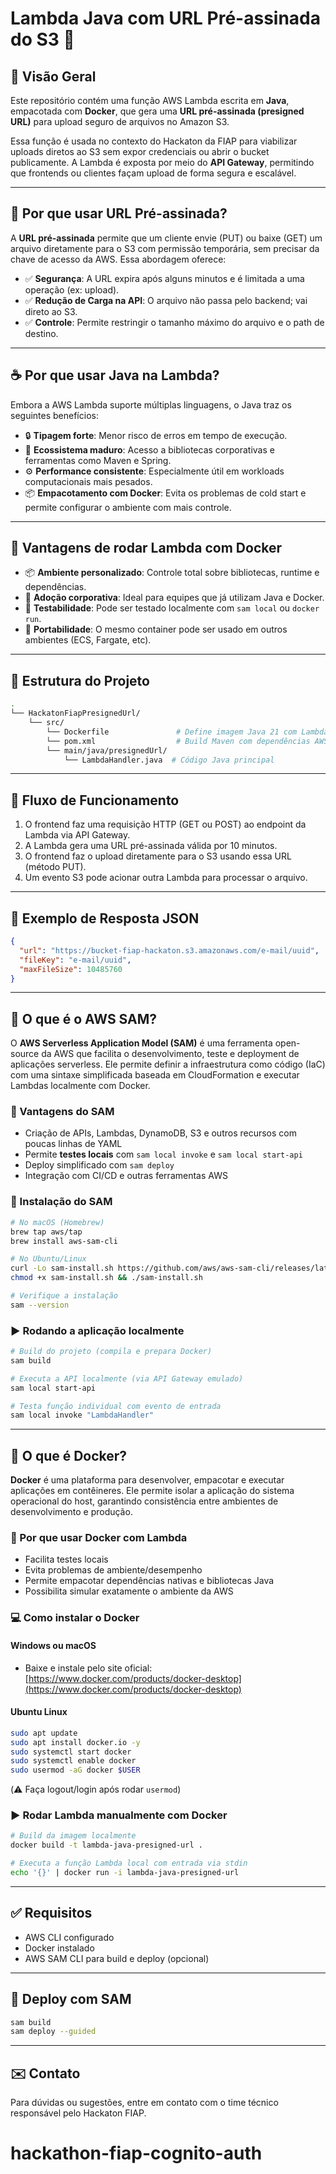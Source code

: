 # Lambda Java com URL Pré-assinada do S3 🚀

## 📘 Visão Geral
Este repositório contém uma função AWS Lambda escrita em **Java**, empacotada com **Docker**, que gera uma **URL pré-assinada (presigned URL)** para upload seguro de arquivos no Amazon S3.

Essa função é usada no contexto do Hackaton da FIAP para viabilizar uploads diretos ao S3 sem expor credenciais ou abrir o bucket publicamente. A Lambda é exposta por meio do **API Gateway**, permitindo que frontends ou clientes façam upload de forma segura e escalável.

---

## 🔐 Por que usar URL Pré-assinada?

A **URL pré-assinada** permite que um cliente envie (PUT) ou baixe (GET) um arquivo diretamente para o S3 com permissão temporária, sem precisar da chave de acesso da AWS. Essa abordagem oferece:

- ✅ **Segurança**: A URL expira após alguns minutos e é limitada a uma operação (ex: upload).
- ✅ **Redução de Carga na API**: O arquivo não passa pelo backend; vai direto ao S3.
- ✅ **Controle**: Permite restringir o tamanho máximo do arquivo e o path de destino.

---

## ☕ Por que usar Java na Lambda?

Embora a AWS Lambda suporte múltiplas linguagens, o Java traz os seguintes benefícios:

- 🔒 **Tipagem forte**: Menor risco de erros em tempo de execução.
- 🧰 **Ecossistema maduro**: Acesso a bibliotecas corporativas e ferramentas como Maven e Spring.
- ⚙️ **Performance consistente**: Especialmente útil em workloads computacionais mais pesados.
- 📦 **Empacotamento com Docker**: Evita os problemas de cold start e permite configurar o ambiente com mais controle.

---

## 🐳 Vantagens de rodar Lambda com Docker

- 📦 **Ambiente personalizado**: Controle total sobre bibliotecas, runtime e dependências.
- 💼 **Adoção corporativa**: Ideal para equipes que já utilizam Java e Docker.
- 🧪 **Testabilidade**: Pode ser testado localmente com `sam local` ou `docker run`.
- 🔁 **Portabilidade**: O mesmo container pode ser usado em outros ambientes (ECS, Fargate, etc).

---

## 🧪 Estrutura do Projeto

```bash
.
└── HackatonFiapPresignedUrl/
    └── src/
        └── Dockerfile               # Define imagem Java 21 com Lambda
        └── pom.xml                  # Build Maven com dependências AWS
        └── main/java/presignedUrl/
            └── LambdaHandler.java  # Código Java principal
```

---

## 🔄 Fluxo de Funcionamento

1. O frontend faz uma requisição HTTP (GET ou POST) ao endpoint da Lambda via API Gateway.
2. A Lambda gera uma URL pré-assinada válida por 10 minutos.
3. O frontend faz o upload diretamente para o S3 usando essa URL (método PUT).
4. Um evento S3 pode acionar outra Lambda para processar o arquivo.

---

## 📎 Exemplo de Resposta JSON
```json
{
  "url": "https://bucket-fiap-hackaton.s3.amazonaws.com/e-mail/uuid",
  "fileKey": "e-mail/uuid",
  "maxFileSize": 10485760
}
```

---

## 🧰 O que é o AWS SAM?

O **AWS Serverless Application Model (SAM)** é uma ferramenta open-source da AWS que facilita o desenvolvimento, teste e deployment de aplicações serverless. Ele permite definir a infraestrutura como código (IaC) com uma sintaxe simplificada baseada em CloudFormation e executar Lambdas localmente com Docker.

### 📌 Vantagens do SAM
- Criação de APIs, Lambdas, DynamoDB, S3 e outros recursos com poucas linhas de YAML
- Permite **testes locais** com `sam local invoke` e `sam local start-api`
- Deploy simplificado com `sam deploy`
- Integração com CI/CD e outras ferramentas AWS

### 🧪 Instalação do SAM
```bash
# No macOS (Homebrew)
brew tap aws/tap
brew install aws-sam-cli

# No Ubuntu/Linux
curl -Lo sam-install.sh https://github.com/aws/aws-sam-cli/releases/latest/download/install
chmod +x sam-install.sh && ./sam-install.sh

# Verifique a instalação
sam --version
```

### ▶️ Rodando a aplicação localmente
```bash
# Build do projeto (compila e prepara Docker)
sam build

# Executa a API localmente (via API Gateway emulado)
sam local start-api

# Testa função individual com evento de entrada
sam local invoke "LambdaHandler"
```

---

## 🐳 O que é Docker?

**Docker** é uma plataforma para desenvolver, empacotar e executar aplicações em contêineres. Ele permite isolar a aplicação do sistema operacional do host, garantindo consistência entre ambientes de desenvolvimento e produção.

### 🔧 Por que usar Docker com Lambda
- Facilita testes locais
- Evita problemas de ambiente/desempenho
- Permite empacotar dependências nativas e bibliotecas Java
- Possibilita simular exatamente o ambiente da AWS

### 💻 Como instalar o Docker

#### Windows ou macOS
- Baixe e instale pelo site oficial: [https://www.docker.com/products/docker-desktop](https://www.docker.com/products/docker-desktop)

#### Ubuntu Linux
```bash
sudo apt update
sudo apt install docker.io -y
sudo systemctl start docker
sudo systemctl enable docker
sudo usermod -aG docker $USER
```
(⚠️ Faça logout/login após rodar `usermod`)

### ▶️ Rodar Lambda manualmente com Docker
```bash
# Build da imagem localmente
docker build -t lambda-java-presigned-url .

# Executa a função Lambda local com entrada via stdin
echo '{}' | docker run -i lambda-java-presigned-url
```

---

## ✅ Requisitos
- AWS CLI configurado
- Docker instalado
- AWS SAM CLI para build e deploy (opcional)

---

## 🚀 Deploy com SAM
```bash
sam build
sam deploy --guided
```

---

## ✉️ Contato
Para dúvidas ou sugestões, entre em contato com o time técnico responsável pelo Hackaton FIAP.

# hackathon-fiap-cognito-auth
